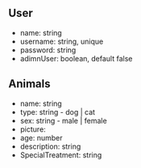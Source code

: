 ## User

- name: string
- username: string, unique
- password: string
- adimnUser: boolean, default false

## Animals

- name: string
- type: string - dog | cat
- sex: string - male | female
- picture:
- age: number
- description: string
- SpecialTreatment: string
